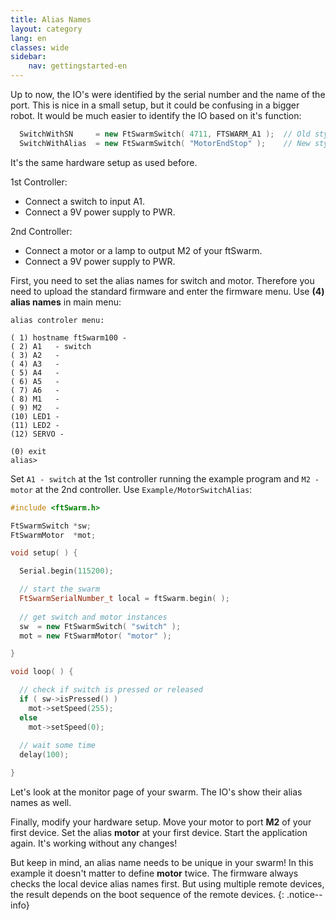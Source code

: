 ```yaml
---
title: Alias Names
layout: category
lang: en
classes: wide
sidebar:
    nav: gettingstarted-en
---
```


Up to now, the IO's were identified by the serial number and the name of the port. This is nice in a small setup, but it could be confusing in a bigger robot. It would be much easier to identify the IO based on it's function:

```cpp
  SwitchWithSN     = new FtSwarmSwitch( 4711, FTSWARM_A1 );  // Old style: with serial number and port
  SwitchWithAlias  = new FtSwarmSwitch( "MotorEndStop" );    // New style: call my alias name!
```

It's the same hardware setup as used before.
 
1st Controller:
- Connect a switch to input A1.
- Connect a 9V power supply to PWR.

2nd Controller:
- Connect a motor or a lamp to output M2 of your ftSwarm.
- Connect a 9V power supply to PWR.


First, you need to set the alias names for switch and motor. Therefore you need to upload the standard firmware and enter the firmware menu. Use **(4) alias names** in main menu:

```
alias controler menu:

( 1) hostname ftSwarm100 - 
( 2) A1   - switch                                 
( 3) A2   -                                 
( 4) A3   -                                 
( 5) A4   -                                 
( 6) A5   -                                 
( 7) A6   -                                 
( 8) M1   -                                 
( 9) M2   -                                 
(10) LED1 -                                 
(11) LED2 -                                 
(12) SERVO -                                 

(0) exit
alias>
```

Set `A1 - switch` at the 1st controller running the example program and `M2 - motor` at the 2nd controller. Use `Example/MotorSwitchAlias`:

```cpp
#include <ftSwarm.h>

FtSwarmSwitch *sw;
FtSwarmMotor  *mot;

void setup( ) {

  Serial.begin(115200);

  // start the swarm
  FtSwarmSerialNumber_t local = ftSwarm.begin( );
  
  // get switch and motor instances
  sw  = new FtSwarmSwitch( "switch" );
  mot = new FtSwarmMotor( "motor" );

}

void loop( ) {

  // check if switch is pressed or released
  if ( sw->isPressed() )
    mot->setSpeed(255);
  else
    mot->setSpeed(0);
  
  // wait some time
  delay(100);

}
```

Let's look at the monitor page of your swarm. The IO's show their alias names as well.

Finally, modify your hardware setup. Move your motor to port **M2** of your first device. Set the alias **motor** at your first device. Start the application again. It's working without any changes!

But keep in mind, an alias name needs to be unique in your swarm! In this example it doesn't matter to define **motor** twice. 
The firmware always checks the local device alias names first. But using multiple remote devices, the result depends on the boot sequence of the remote devices.
{: .notice--info}

